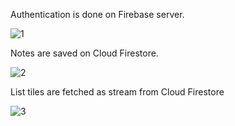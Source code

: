 Authentication is done on Firebase server.

![1](https://user-images.githubusercontent.com/44682121/111079798-d92a0700-84fb-11eb-8a6b-28f6ad1b482b.png)

Notes are saved on Cloud Firestore.

![2](https://user-images.githubusercontent.com/44682121/111079809-ea731380-84fb-11eb-8552-0e5be54127b6.png)

List tiles are fetched as stream from Cloud Firestore

![3](https://user-images.githubusercontent.com/44682121/111079810-ec3cd700-84fb-11eb-8003-620d271d9b1e.png)
